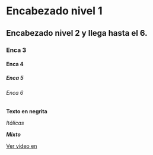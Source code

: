 # Encabezado nivel 1
## Encabezado nivel 2 y llega hasta el 6.
### Enca 3
#### Enca 4
##### Enca 5
###### Enca 6
**Texto en negrita**

*Itálicas*

***Mixto***

[Ver video en](https://www.youtube.com/?gl=es)
